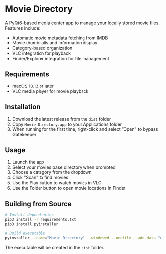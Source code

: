# Movie Directory

A PyQt6-based media center app to manage your locally stored movie files. Features include:
- Automatic movie metadata fetching from IMDB
- Movie thumbnails and information display
- Category-based organization
- VLC integration for playback
- Finder/Explorer integration for file management

## Requirements
- macOS 10.13 or later
- VLC media player for movie playback

## Installation
1. Download the latest release from the `dist` folder
2. Copy `Movie Directory.app` to your Applications folder
3. When running for the first time, right-click and select "Open" to bypass Gatekeeper

## Usage
1. Launch the app
2. Select your movies base directory when prompted
3. Choose a category from the dropdown
4. Click "Scan" to find movies
5. Use the Play button to watch movies in VLC
6. Use the Folder button to open movie locations in Finder

## Building from Source
```bash
# Install dependencies
pip3 install -r requirements.txt
pip3 install pyinstaller

# Build executable
pyinstaller --name="Movie Directory" --windowed --onefile --add-data "ui:ui" --add-data "core:core" main.py
```

The executable will be created in the `dist` folder.
